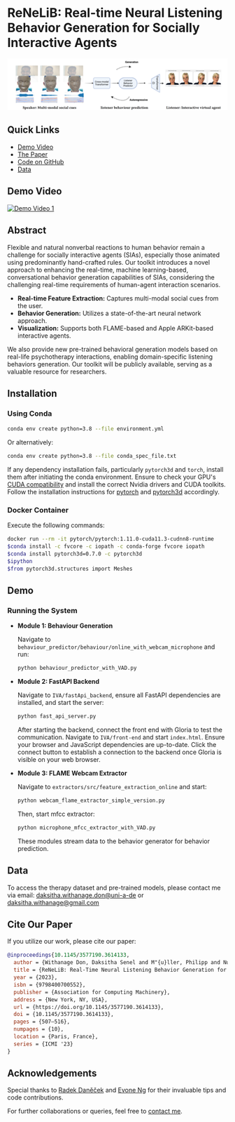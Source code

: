 
# ReNeLiB: Real-time Neural Listening Behavior Generation for Socially Interactive Agents

![Teaser Image](docs/teaser.png)

## Quick Links
- [Demo Video](#demo-video)
- [The Paper](https://doi.org/10.1145/3577190.3614133)
- [Code on GitHub](https://github.com/Daksitha/ReNeLib)
- [Data](#data)



## Demo Video
[![Demo Video 1](http://img.youtube.com/vi/yEM8RjMW2VI/0.jpg)](https://youtu.be/yEM8RjMW2VI) 

## Abstract

Flexible and natural nonverbal reactions to human behavior remain a challenge for socially interactive agents (SIAs), especially those animated using predominantly hand-crafted rules. Our toolkit introduces a novel approach to enhancing the real-time, machine learning-based, conversational behavior generation capabilities of SIAs, considering the challenging real-time requirements of human-agent interaction scenarios. 

- **Real-time Feature Extraction:** Captures multi-modal social cues from the user.
- **Behavior Generation:** Utilizes a state-of-the-art neural network approach.
- **Visualization:** Supports both FLAME-based and Apple ARKit-based interactive agents.

We also provide new pre-trained behavioral generation models based on real-life psychotherapy interactions, enabling domain-specific listening behaviors generation. Our toolkit will be publicly available, serving as a valuable resource for researchers.

## Installation

### Using Conda

```bash
conda env create python=3.8 --file environment.yml
```
Or alternatively:

```bash
conda env create python=3.8 --file conda_spec_file.txt
```
If any dependency installation fails, particularly `pytorch3d` and `torch`, install them after initiating the conda environment. Ensure to check your GPU's [CUDA compatibility](https://docs.nvidia.com/deploy/cuda-compatibility/) and install the correct Nvidia drivers and CUDA toolkits. Follow the installation instructions for [pytorch](https://pytorch.org/) and [pytorch3d](https://github.com/facebookresearch/pytorch3d/blob/main/INSTALL.md) accordingly.

### Docker Container

Execute the following commands:

```bash
docker run --rm -it pytorch/pytorch:1.11.0-cuda11.3-cudnn8-runtime
$conda install -c fvcore -c iopath -c conda-forge fvcore iopath
$conda install pytorch3d=0.7.0 -c pytorch3d
$ipython
$from pytorch3d.structures import Meshes
```

## Demo 

### Running the System

- **Module 1: Behaviour Generation**

  Navigate to `behaviour_predictor/behaviour/online_with_webcam_microphone` and run:

  ```bash
  python behaviour_predictor_with_VAD.py
  ```
- **Module 2: FastAPI Backend**

  Navigate to `IVA/fastApi_backend`, ensure all FastAPI dependencies are installed, and start the server:

  ```bash
  python fast_api_server.py
  ```
  After starting the backend, connect the front end with Gloria to test the communication. Navigate to `IVA/front-end` and start `index.html`. Ensure your browser and JavaScript dependencies are up-to-date. Click the connect button to establish a connection to the backend once Gloria is visible on your web browser.

- **Module 3: FLAME Webcam Extractor**

  Navigate to `extractors/src/feature_extraction_online` and start:

  ```bash
  python webcam_flame_extractor_simple_version.py
  ```
  Then, start mfcc extractor:

  ```bash
  python microphone_mfcc_extractor_with_VAD.py
  ```
  These modules stream data to the behavior generator for behavior prediction.


## Data

To access the therapy dataset and pre-trained models, please contact me via email: [daksitha.withanage.don@uni-a-de](mailto:daksitha.withanage.don@uni-a-de) or [daksitha.withanage@gmail.com](mailto:daksitha.withanage@gmail.com)

## Cite Our Paper

If you utilize our work, please cite our paper:

```bibtex
@inproceedings{10.1145/3577190.3614133,
  author = {Withanage Don, Daksitha Senel and M"{u}ller, Philipp and Nunnari, Fabrizio and Andr'{e}, Elisabeth and Gebhard, Patrick},
  title = {ReNeLiB: Real-Time Neural Listening Behavior Generation for Socially Interactive Agents},
  year = {2023},
  isbn = {9798400700552},
  publisher = {Association for Computing Machinery},
  address = {New York, NY, USA},
  url = {https://doi.org/10.1145/3577190.3614133},
  doi = {10.1145/3577190.3614133},
  pages = {507–516},
  numpages = {10},
  location = {Paris, France},
  series = {ICMI '23}
}
```

## Acknowledgements

Special thanks to [Radek Daněček](https://emoca.is.tue.mpg.de/) and [Evone Ng](http://people.eecs.berkeley.edu/~evonne_ng/) for their invaluable tips and code contributions.

For further collaborations or queries, feel free to [contact me](mailto:daksitha.withanage@gmail.com).
